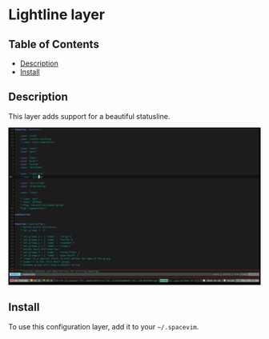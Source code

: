 # Lightline layer

## Table of Contents

<!-- vim-markdown-toc GFM -->
* [Description](#description)
* [Install](#install)

<!-- vim-markdown-toc -->

## Description

This layer adds support for a beautiful statusline.

![screenshot](img/screenshot.png)

## Install

To use this configuration layer, add it to your `~/.spacevim`.
